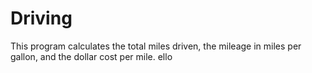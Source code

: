 # Driving
This program calculates the total miles driven, the mileage in miles per gallon, and the dollar cost per mile.
ello
